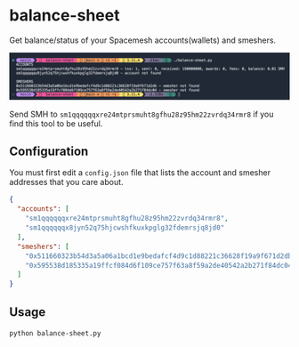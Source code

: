 # balance-sheet

Get balance/status of your Spacemesh accounts(wallets) and smeshers.

![balance-sheet screenshot](/screenshot1.png)

Send SMH to `sm1qqqqqqxre24mtprsmuht8gfhu28z95hm22zvrdq34rmr8` if you find this tool to be useful.

## Configuration

You must first edit a `config.json` file that lists the account and smesher addresses that you care about.

```json
{
  "accounts": [
    "sm1qqqqqqxre24mtprsmuht8gfhu28z95hm22zvrdq34rmr8",
    "sm1qqqqqqx8jyn52q75hjcwshfkuxkpglg32fdemrsjq8jd0"
  ],
  "smeshers": [
    "0x511660323b54d3a5a06a1bcd1e9bedafcf4d9c1d88221c36628f19a9f671d2db",
    "0x595538d185335a19ffcf084d6f109ce757f63a8f59a2de40542a2b271f84dc04"
  ]
}
```

## Usage

```
python balance-sheet.py
```
